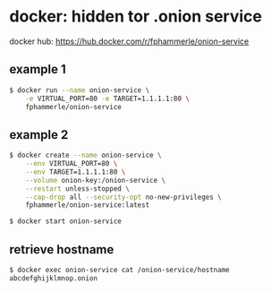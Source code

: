 # docker: hidden tor .onion service

docker hub: https://hub.docker.com/r/fphammerle/onion-service

## example 1

```sh
$ docker run --name onion-service \
    -e VIRTUAL_PORT=80 -e TARGET=1.1.1.1:80 \
    fphammerle/onion-service
```

## example 2

```sh
$ docker create --name onion-service \
    --env VIRTUAL_PORT=80 \
    --env TARGET=1.1.1.1:80 \
    --volume onion-key:/onion-service \
    --restart unless-stopped \
    --cap-drop all --security-opt no-new-privileges \
    fphammerle/onion-service:latest

$ docker start onion-service
```

## retrieve hostname

```sh
$ docker exec onion-service cat /onion-service/hostname
abcdefghijklmnop.onion
```
